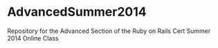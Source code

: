 AdvancedSummer2014
==================

Repository for the Advanced Section of the Ruby on Rails Cert Summer 2014 Online Class
